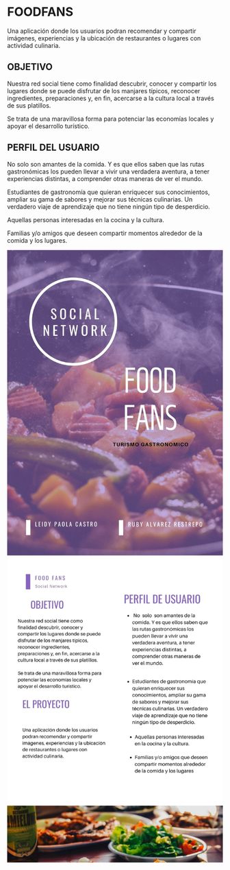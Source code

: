 # FOODFANS

Una aplicación donde los usuarios podran recomendar y compartir  imágenes, experiencias y la ubicación de restaurantes o lugares con actividad culinaria.

## OBJETIVO

Nuestra red social tiene como finalidad descubrir, conocer y compartir los lugares donde se puede disfrutar de los manjares típicos, reconocer ingredientes, preparaciones y, en fin, acercarse a la cultura local a través de sus platillos.

Se trata de una maravillosa forma para potenciar las economías locales y apoyar el desarrollo turístico.

## PERFIL DEL USUARIO

 No  solo  son amantes de la comida. Y es que ellos saben que las rutas gastronómicas los pueden llevar a vivir una verdadera aventura, a tener experiencias distintas, a comprender otras maneras de ver el mundo.

 Estudiantes de gastronomía que quieran enriquecer sus conocimientos, ampliar su gama de sabores y mejorar sus técnicas culinarias. Un verdadero viaje de aprendizaje que no tiene ningún tipo de desperdicio.

 Aquellas personas interesadas en la cocina y la cultura.

 Familias y/o amigos que deseen compartir momentos alrededor de la comida y los lugares.

 <img src="../images/1.jpg">
 <img src="../images/2.jpg">
 